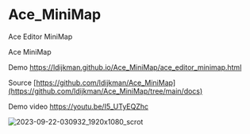 # Ace_MiniMap

Ace Editor MiniMap

Ace MiniMap


Demo https://ldijkman.github.io/Ace_MiniMap/ace_editor_minimap.html

Source [https://github.com/ldijkman/Ace_MiniMap](https://github.com/ldijkman/Ace_MiniMap/tree/main/docs)

Demo video https://youtu.be/I5_UTyEQZhc

![2023-09-22-030932_1920x1080_scrot](https://github.com/ldijkman/Ace_MiniMap/assets/45427770/d1d4b2b0-57cb-42d9-af27-67816440e421)
